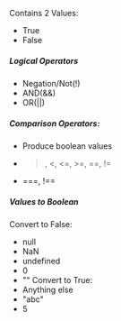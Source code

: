 Contains 2 Values:
- True
- False

##### Logical Operators
- Negation/Not(!)
- AND(&&)
- OR(||)

##### Comparison Operators:
- Produce boolean values
- >, <, <=, >=, \=\=, !=
- \=\=\=, !\=\=

##### Values to Boolean
Convert to False:
- null
- NaN
- undefined
- 0
- ""
Convert to True:
- Anything else
- "abc"
- 5
